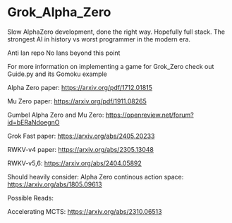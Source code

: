 # Grok_Alpha_Zero
Slow AlphaZero development, done the right way. Hopefully full stack.
The strongest AI in history vs worst programmer in the modern era.

Anti Ian repo
No Ians beyond this point

For more information on implementing a game for Grok_Zero check out Guide.py and its Gomoku example

Alpha Zero paper: https://arxiv.org/pdf/1712.01815

Mu Zero paper: https://arxiv.org/pdf/1911.08265

Gumbel Alpha Zero and Mu Zero: https://openreview.net/forum?id=bERaNdoegnO



Grok Fast paper: https://arxiv.org/abs/2405.20233


RWKV-v4 paper: https://arxiv.org/abs/2305.13048

RWKV-v5,6: https://arxiv.org/abs/2404.05892

Should heavily consider:
Alpha Zero continous action space: https://arxiv.org/abs/1805.09613

Possible Reads: 

Accelerating MCTS: https://arxiv.org/abs/2310.06513
